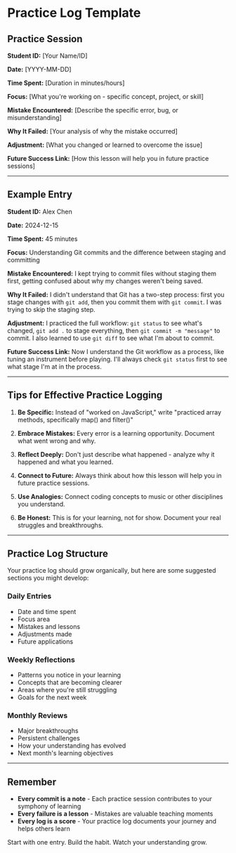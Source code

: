 # Practice Log Template

## Practice Session

**Student ID:** [Your Name/ID]

**Date:** [YYYY-MM-DD]

**Time Spent:** [Duration in minutes/hours]

**Focus:** [What you're working on - specific concept, project, or skill]

**Mistake Encountered:** [Describe the specific error, bug, or misunderstanding]

**Why It Failed:** [Your analysis of why the mistake occurred]

**Adjustment:** [What you changed or learned to overcome the issue]

**Future Success Link:** [How this lesson will help you in future practice sessions]

---

## Example Entry

**Student ID:** Alex Chen

**Date:** 2024-12-15

**Time Spent:** 45 minutes

**Focus:** Understanding Git commits and the difference between staging and committing

**Mistake Encountered:** I kept trying to commit files without staging them first, getting confused about why my changes weren't being saved.

**Why It Failed:** I didn't understand that Git has a two-step process: first you stage changes with `git add`, then you commit them with `git commit`. I was trying to skip the staging step.

**Adjustment:** I practiced the full workflow: `git status` to see what's changed, `git add .` to stage everything, then `git commit -m "message"` to commit. I also learned to use `git diff` to see what I'm about to commit.

**Future Success Link:** Now I understand the Git workflow as a process, like tuning an instrument before playing. I'll always check `git status` first to see what stage I'm at in the process.

---

## Tips for Effective Practice Logging

1. **Be Specific:** Instead of "worked on JavaScript," write "practiced array methods, specifically map() and filter()"

2. **Embrace Mistakes:** Every error is a learning opportunity. Document what went wrong and why.

3. **Reflect Deeply:** Don't just describe what happened - analyze why it happened and what you learned.

4. **Connect to Future:** Always think about how this lesson will help you in future practice sessions.

5. **Use Analogies:** Connect coding concepts to music or other disciplines you understand.

6. **Be Honest:** This is for your learning, not for show. Document your real struggles and breakthroughs.

---

## Practice Log Structure

Your practice log should grow organically, but here are some suggested sections you might develop:

### Daily Entries
- Date and time spent
- Focus area
- Mistakes and lessons
- Adjustments made
- Future applications

### Weekly Reflections
- Patterns you notice in your learning
- Concepts that are becoming clearer
- Areas where you're still struggling
- Goals for the next week

### Monthly Reviews
- Major breakthroughs
- Persistent challenges
- How your understanding has evolved
- Next month's learning objectives

---

## Remember

- **Every commit is a note** - Each practice session contributes to your symphony of learning
- **Every failure is a lesson** - Mistakes are valuable teaching moments
- **Every log is a score** - Your practice log documents your journey and helps others learn

Start with one entry. Build the habit. Watch your understanding grow. 